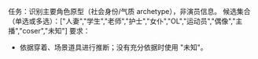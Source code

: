 任务：识别主要角色原型（社会身份/气质 archetype），非演员信息。
候选集合（单选或多选）：["人妻","学生","老师","护士","女仆","OL","运动员","偶像","主播","coser","未知"]
要求：
- 依据穿着、场景道具进行推断；没有充分依据时使用 "未知"。

